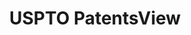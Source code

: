 ---
bigquery: https://console.cloud.google.com/bigquery?p=patents-public-data&d=patentsview&page=dataset
citation: Attribution should be given to PatentsView for use, distribution, or derivative
  works.
code: https://github.com/CSSIP-AIR/PatentsView-Code-Snippets/
contributors: USPTO
cost: None
description: 'PatentsView includes US patent data including raw data (summaries, applications,
  pregrant applications), disambugations of inventors and assignees, and inventor
  gender estimates.  Also foreign priority data, # of figures and sheets, and government
  interest statements.'
documentation: https://patentsview.org/query/builder-faqs
last_edit: 04/08/2022, 22:24:04
location: https://patentsview.org/
maintained_by: USPTO
record_creation_timestamp: 12/2/2020 17:20:46
schema_fields:
- id
- latlong
- length
- disamb_inventor_id_20190820
- num
- disamb_inventor_id_20180528
- application_id
- classification_status
- term_extension
- subclass_id
- level_three
- latitude
- male_flag
- applicant_type
- dependent
- name_first
- classification_value
- location_id
- lawyer_id
- series_code
- rel_id
- rawinventor_id
- disamb_assignee_id_20190820
- organization_id
- country_transformed
- county_fips
- group
- longitude
- filename
- number
- subsection_id
- classification_data_source
- disamb_inventor_id_20191231
- patent_id
- classification_level
- deceased
- status
- level_two
- name_last
- lapse_of_patent
- _371_date
- lname
- field_title
- reldocno
- subgroup_id
- disamb_assignee_id_20190312
- designation
- disamb_assignee_id_20191231
- state
- uuid
- category_id
- disamb_inventor_id_20190312
- field_id
- rule_47
- relkind
- withdrawn
- city
- num_claims
- exemplary
- disamb_assignee_id_20200331
- disamb_assignee_id_20200929
- ipc_version_indicator
- _102_date
- doctype
- title
- rawlocation_id
- rawassignee_id
- main_group
- action_date
- subclass
- disamb_inventor_id_20200331
- variety
- assignee_id
- citation_id
- level_one
- subgroup
- disamb_inventor_id_20181127
- role
- attribution_status
- category
- disamb_inventor_id_20200929
- group_id
- disamb_inventor_id_20170307
- term_disclaimer
- date
- subcategory_id
- disamb_assignee_id_20200630
- f102_date
- term_grant
- latin_name
- doc_type
- disamb_inventor_id_20171003
- state_fips
- contract_award_number
- disamb_inventor_id_20191008
- country
- disclaimer_date
- name
- publication_number
- sequence
- section_id
- section
- disamb_assignee_id_20191008
- organization
- disamb_inventor_id_20200630
- sector_title
- kind
- f371_date
- male
- mainclass_id
- fname
- symbol_position
- disamb_inventor_id_20171226
- num_figures
- ipc_class
- type
- gi_statement
- disamb_inventor_id_20170808
- inventor_id
- disamb_assignee_id_20181127
- abstract
- county
- num_sheets
- disamb_inventor_id_20201229
- text
shortname: patentsview
tags:
- disambiguation
- United States
- gender
terms_of_use: Creative Commons Attribution 4.0 International License.
timeframe: 1963-1999
title: USPTO PatentsView
uuid: cf1780b1-e265-4e49-8d1d-83b9cfe0fd9a
---